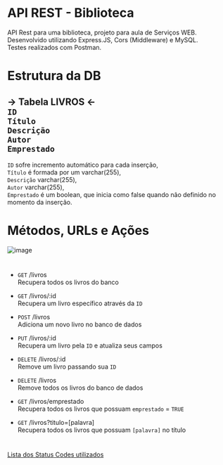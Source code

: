 # API REST - Biblioteca
API Rest para uma biblioteca, projeto para aula de Serviços WEB.  
Desenvolvido utilizando Express.JS, Cors (Middleware) e MySQL.  
Testes realizados com Postman.

# Estrutura da DB

-> Tabela LIVROS <-  
```ID```  
```Título```  
```Descrição```  
```Autor```  
```Emprestado```  
------------
```ID``` sofre incremento automático para cada inserção,  
```Título``` é formada por um varchar(255),  
```Descrição``` varchar(255),  
```Autor``` varchar(255),  
```Emprestado``` é um boolean, que inicia como false quando não definido no momento da inserção.  

# Métodos, URLs e Ações
![image](https://user-images.githubusercontent.com/91175401/235875530-2ab8ec4e-fff0-4b4f-b312-9c0ee91ca0dd.png)
#
- ```GET``` /livros  
Recupera todos os livros do banco  

- ```GET``` /livros/:id  
Recupera um livro específico através da ```ID```  

- ```POST``` /livros  
Adiciona um novo livro no banco de dados  

- ```PUT``` /livros/:id  
Recupera um livro pela ```ID``` e atualiza seus campos  

- ```DELETE``` /livros/:id  
Remove um livro passando sua ```ID```  

- ```DELETE``` /livros  
Remove todos os livros do banco de dados  

- ```GET``` /livros/emprestado  
Recupera todos os livros que possuam ```emprestado``` = ```TRUE```  

- ```GET``` /livros?titulo=[palavra]  
Recupera todos os livros que possuam ```[palavra]``` no título  

#
[Lista dos Status Codes utilizados](https://developer.mozilla.org/en-US/docs/Web/HTTP/Status)
